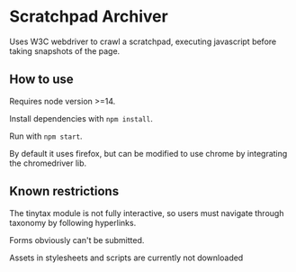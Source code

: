 # Scratchpad Archiver

Uses W3C webdriver to crawl a scratchpad,
executing javascript before taking snapshots of the page.

## How to use

Requires node version >=14.

Install dependencies with `npm install`.

Run with `npm start`.

By default it uses firefox, but can be modified to use chrome
by integrating the chromedriver lib.

## Known restrictions

The tinytax module is not fully interactive,
so users must navigate through taxonomy by following hyperlinks.

Forms obviously can't be submitted.

Assets in stylesheets and scripts are currently not downloaded
